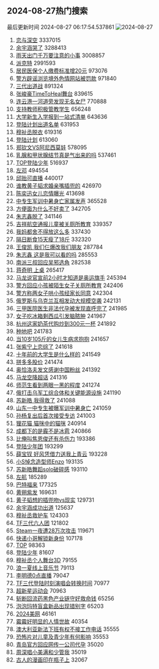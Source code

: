 ## 2024-08-27热门搜索 
最后更新时间 2024-08-27 06:17:54.537861 
![2024-08-27](https://imgs-storage.s3.us-east-005.backblazeb2.com/20240827/2024-08-27.png?versionId=4_z8fbbed132d73df8689c40f13_f1132e8643622f52f_d20240826_m221754_c005_v0501020_t0003_u01724710674368) 
1. [恋与深空](https://s.weibo.com/weibo?q=%23%E6%81%8B%E4%B8%8E%E6%B7%B1%E7%A9%BA%23&t=31&band_rank=1&Refer=top) 3337015
1. [余宇涵哭了](https://s.weibo.com/weibo?q=%E4%BD%99%E5%AE%87%E6%B6%B5%E5%93%AD%E4%BA%86&t=31&band_rank=2&Refer=top) 3288413
1. [雨天出门千万要注意的小事](https://s.weibo.com/weibo?q=%23%E9%9B%A8%E5%A4%A9%E5%87%BA%E9%97%A8%E5%8D%83%E4%B8%87%E8%A6%81%E6%B3%A8%E6%84%8F%E7%9A%84%E5%B0%8F%E4%BA%8B%23&t=31&band_rank=3&Refer=top) 3008857
1. [派克特](https://s.weibo.com/weibo?q=%E6%B4%BE%E5%85%8B%E7%89%B9&t=31&band_rank=4&Refer=top) 2991593
1. [居民医保个人缴费标准增20元](https://s.weibo.com/weibo?q=%23%E5%B1%85%E6%B0%91%E5%8C%BB%E4%BF%9D%E4%B8%AA%E4%BA%BA%E7%BC%B4%E8%B4%B9%E6%A0%87%E5%87%86%E5%A2%9E20%E5%85%83%23&t=31&band_rank=5&Refer=top) 973076
1. [警方辟谣浏览境外色情网站被罚款](https://s.weibo.com/weibo?q=%23%E8%AD%A6%E6%96%B9%E8%BE%9F%E8%B0%A3%E6%B5%8F%E8%A7%88%E5%A2%83%E5%A4%96%E8%89%B2%E6%83%85%E7%BD%91%E7%AB%99%E8%A2%AB%E7%BD%9A%E6%AC%BE%23&t=31&band_rank=6&Refer=top) 971840
1. [三代出道战](https://s.weibo.com/weibo?q=%23%E4%B8%89%E4%BB%A3%E5%87%BA%E9%81%93%E6%88%98%23&t=31&band_rank=7&Refer=top) 891324
1. [张峻豪TimeToHeal舞台](https://s.weibo.com/weibo?q=%23%E5%BC%A0%E5%B3%BB%E8%B1%AATimeToHeal%E8%88%9E%E5%8F%B0%23&t=31&band_rank=8&Refer=top) 839615
1. [连云港一河道旁发现无名女尸](https://s.weibo.com/weibo?q=%23%E8%BF%9E%E4%BA%91%E6%B8%AF%E4%B8%80%E6%B2%B3%E9%81%93%E6%97%81%E5%8F%91%E7%8E%B0%E6%97%A0%E5%90%8D%E5%A5%B3%E5%B0%B8%23&t=31&band_rank=9&Refer=top) 770888
1. [支持教师积极管教学生](https://s.weibo.com/weibo?q=%23%E6%94%AF%E6%8C%81%E6%95%99%E5%B8%88%E7%A7%AF%E6%9E%81%E7%AE%A1%E6%95%99%E5%AD%A6%E7%94%9F%23&t=31&band_rank=10&Refer=top) 656248
1. [大学新生入学报到一站式清单](https://s.weibo.com/weibo?q=%23%E5%A4%A7%E5%AD%A6%E6%96%B0%E7%94%9F%E5%85%A5%E5%AD%A6%E6%8A%A5%E5%88%B0%E4%B8%80%E7%AB%99%E5%BC%8F%E6%B8%85%E5%8D%95%23&t=31&band_rank=3&Refer=top) 643636
1. [登陆计划出道名单](https://s.weibo.com/weibo?q=%23%E7%99%BB%E9%99%86%E8%AE%A1%E5%88%92%E5%87%BA%E9%81%93%E5%90%8D%E5%8D%95%23&t=31&band_rank=11&Refer=top) 631953
1. [穆祉丞脱衣](https://s.weibo.com/weibo?q=%23%E7%A9%86%E7%A5%89%E4%B8%9E%E8%84%B1%E8%A1%A3%23&t=31&band_rank=27&Refer=top) 619316
1. [登陆计划](https://s.weibo.com/weibo?q=%E7%99%BB%E9%99%86%E8%AE%A1%E5%88%92&t=31&band_rank=12&Refer=top) 613060
1. [郑钦文VS阿尼西莫娃](https://s.weibo.com/weibo?q=%23%E9%83%91%E9%92%A6%E6%96%87VS%E9%98%BF%E5%B0%BC%E8%A5%BF%E8%8E%AB%E5%A8%83%23&t=31&band_rank=13&Refer=top) 578095
1. [乳腺和甲状腺结节真是气出来的吗](https://s.weibo.com/weibo?q=%23%E4%B9%B3%E8%85%BA%E5%92%8C%E7%94%B2%E7%8A%B6%E8%85%BA%E7%BB%93%E8%8A%82%E7%9C%9F%E6%98%AF%E6%B0%94%E5%87%BA%E6%9D%A5%E7%9A%84%E5%90%97%23&t=31&band_rank=14&Refer=top) 537461
1. [TOP登陆少年](https://s.weibo.com/weibo?q=TOP%E7%99%BB%E9%99%86%E5%B0%91%E5%B9%B4&t=31&band_rank=4&Refer=top) 516937
1. [左邓](https://s.weibo.com/weibo?q=%E5%B7%A6%E9%82%93&t=31&band_rank=15&Refer=top) 494554
1. [邱贻可直播](https://s.weibo.com/weibo?q=%E9%82%B1%E8%B4%BB%E5%8F%AF%E7%9B%B4%E6%92%AD&t=31&band_rank=16&Refer=top) 440017
1. [谁教黄子韬求婚亲嘴插兜的](https://s.weibo.com/weibo?q=%23%E8%B0%81%E6%95%99%E9%BB%84%E5%AD%90%E9%9F%AC%E6%B1%82%E5%A9%9A%E4%BA%B2%E5%98%B4%E6%8F%92%E5%85%9C%E7%9A%84%23&t=31&band_rank=17&Refer=top) 426970
1. [陈奕迅女儿恋情曝光](https://s.weibo.com/weibo?q=%23%E9%99%88%E5%A5%95%E8%BF%85%E5%A5%B3%E5%84%BF%E6%81%8B%E6%83%85%E6%9B%9D%E5%85%89%23&t=31&band_rank=18&Refer=top) 413698
1. [中专生军训中暑身亡家属发声](https://s.weibo.com/weibo?q=%23%E4%B8%AD%E4%B8%93%E7%94%9F%E5%86%9B%E8%AE%AD%E4%B8%AD%E6%9A%91%E8%BA%AB%E4%BA%A1%E5%AE%B6%E5%B1%9E%E5%8F%91%E5%A3%B0%23&t=31&band_rank=19&Refer=top) 365528
1. [方便面为什么不好卖了](https://s.weibo.com/weibo?q=%23%E6%96%B9%E4%BE%BF%E9%9D%A2%E4%B8%BA%E4%BB%80%E4%B9%88%E4%B8%8D%E5%A5%BD%E5%8D%96%E4%BA%86%23&t=31&band_rank=35&Refer=top) 342705
1. [朱志鑫脱了](https://s.weibo.com/weibo?q=%23%E6%9C%B1%E5%BF%97%E9%91%AB%E8%84%B1%E4%BA%86%23&t=31&band_rank=20&Refer=top) 341146
1. [吉祥航空通报儿童被关厕所教育](https://s.weibo.com/weibo?q=%23%E5%90%89%E7%A5%A5%E8%88%AA%E7%A9%BA%E9%80%9A%E6%8A%A5%E5%84%BF%E7%AB%A5%E8%A2%AB%E5%85%B3%E5%8E%95%E6%89%80%E6%95%99%E8%82%B2%23&t=31&band_rank=21&Refer=top) 339357
1. [我妈都舍不得放这么多](https://s.weibo.com/weibo?q=%E6%88%91%E5%A6%88%E9%83%BD%E8%88%8D%E4%B8%8D%E5%BE%97%E6%94%BE%E8%BF%99%E4%B9%88%E5%A4%9A&t=31&band_rank=22&Refer=top) 337430
1. [隔日断食15天瘦了18斤](https://s.weibo.com/weibo?q=%23%E9%9A%94%E6%97%A5%E6%96%AD%E9%A3%9F15%E5%A4%A9%E7%98%A6%E4%BA%8618%E6%96%A4%23&t=31&band_rank=23&Refer=top) 332320
1. [王俊凯 我们仨爆改我们朋友](https://s.weibo.com/weibo?q=%E7%8E%8B%E4%BF%8A%E5%87%AF%20%E6%88%91%E4%BB%AC%E4%BB%A8%E7%88%86%E6%94%B9%E6%88%91%E4%BB%AC%E6%9C%8B%E5%8F%8B&t=31&band_rank=24&Refer=top) 287784
1. [朱志鑫 这是我可以看的吗](https://s.weibo.com/weibo?q=%E6%9C%B1%E5%BF%97%E9%91%AB%20%E8%BF%99%E6%98%AF%E6%88%91%E5%8F%AF%E4%BB%A5%E7%9C%8B%E7%9A%84%E5%90%97&t=31&band_rank=25&Refer=top) 285553
1. [南派三叔回应吴邪选角](https://s.weibo.com/weibo?q=%E5%8D%97%E6%B4%BE%E4%B8%89%E5%8F%94%E5%9B%9E%E5%BA%94%E5%90%B4%E9%82%AA%E9%80%89%E8%A7%92&t=31&band_rank=26&Refer=top) 282538
1. [蒋奇明 上桌](https://s.weibo.com/weibo?q=%E8%92%8B%E5%A5%87%E6%98%8E%20%E4%B8%8A%E6%A1%8C&t=31&band_rank=28&Refer=top) 265417
1. [马龙说官宣前2小时才知道是奥运旗手](https://s.weibo.com/weibo?q=%23%E9%A9%AC%E9%BE%99%E8%AF%B4%E5%AE%98%E5%AE%A3%E5%89%8D2%E5%B0%8F%E6%97%B6%E6%89%8D%E7%9F%A5%E9%81%93%E6%98%AF%E5%A5%A5%E8%BF%90%E6%97%97%E6%89%8B%23&t=31&band_rank=44&Refer=top) 245394
1. [警方回应小孩被陌生女子关厕所教育](https://s.weibo.com/weibo?q=%23%E8%AD%A6%E6%96%B9%E5%9B%9E%E5%BA%94%E5%B0%8F%E5%AD%A9%E8%A2%AB%E9%99%8C%E7%94%9F%E5%A5%B3%E5%AD%90%E5%85%B3%E5%8E%95%E6%89%80%E6%95%99%E8%82%B2%23&t=31&band_rank=31&Refer=top) 242406
1. [警方称两女子哄小孩经家长同意](https://s.weibo.com/weibo?q=%23%E8%AD%A6%E6%96%B9%E7%A7%B0%E4%B8%A4%E5%A5%B3%E5%AD%90%E5%93%84%E5%B0%8F%E5%AD%A9%E7%BB%8F%E5%AE%B6%E9%95%BF%E5%90%8C%E6%84%8F%23&t=31&band_rank=34&Refer=top) 242304
1. [俄罗斯与乌克兰互相发动大规模空袭](https://s.weibo.com/weibo?q=%23%E4%BF%84%E7%BD%97%E6%96%AF%E4%B8%8E%E4%B9%8C%E5%85%8B%E5%85%B0%E4%BA%92%E7%9B%B8%E5%8F%91%E5%8A%A8%E5%A4%A7%E8%A7%84%E6%A8%A1%E7%A9%BA%E8%A2%AD%23&t=31&band_rank=36&Refer=top) 242131
1. [三甲医院医生非法代孕被发现直呼完了](https://s.weibo.com/weibo?q=%23%E4%B8%89%E7%94%B2%E5%8C%BB%E9%99%A2%E5%8C%BB%E7%94%9F%E9%9D%9E%E6%B3%95%E4%BB%A3%E5%AD%95%E8%A2%AB%E5%8F%91%E7%8E%B0%E7%9B%B4%E5%91%BC%E5%AE%8C%E4%BA%86%23&t=31&band_rank=32&Refer=top) 241985
1. [女子吃冰箱剩西瓜引发脑脓肿](https://s.weibo.com/weibo?q=%23%E5%A5%B3%E5%AD%90%E5%90%83%E5%86%B0%E7%AE%B1%E5%89%A9%E8%A5%BF%E7%93%9C%E5%BC%95%E5%8F%91%E8%84%91%E8%84%93%E8%82%BF%23&t=31&band_rank=29&Refer=top) 241967
1. [杭州这家奶茶代购炒到300元一杯](https://s.weibo.com/weibo?q=%23%E6%9D%AD%E5%B7%9E%E8%BF%99%E5%AE%B6%E5%A5%B6%E8%8C%B6%E4%BB%A3%E8%B4%AD%E7%82%92%E5%88%B0300%E5%85%83%E4%B8%80%E6%9D%AF%23&t=31&band_rank=39&Refer=top) 241892
1. [种地吧](https://s.weibo.com/weibo?q=%E7%A7%8D%E5%9C%B0%E5%90%A7&t=31&band_rank=30&Refer=top) 241783
1. [当10岁105斤的女儿生病求抱抱](https://s.weibo.com/weibo?q=%23%E5%BD%9310%E5%B2%81105%E6%96%A4%E7%9A%84%E5%A5%B3%E5%84%BF%E7%94%9F%E7%97%85%E6%B1%82%E6%8A%B1%E6%8A%B1%23&t=31&band_rank=38&Refer=top) 241657
1. [张紫宁上恋综了](https://s.weibo.com/weibo?q=%23%E5%BC%A0%E7%B4%AB%E5%AE%81%E4%B8%8A%E6%81%8B%E7%BB%BC%E4%BA%86%23&t=31&band_rank=33&Refer=top) 241618
1. [十年前的大学生是什么样的](https://s.weibo.com/weibo?q=%E5%8D%81%E5%B9%B4%E5%89%8D%E7%9A%84%E5%A4%A7%E5%AD%A6%E7%94%9F%E6%98%AF%E4%BB%80%E4%B9%88%E6%A0%B7%E7%9A%84&t=31&band_rank=42&Refer=top) 241549
1. [拼多多股价](https://s.weibo.com/weibo?q=%E6%8B%BC%E5%A4%9A%E5%A4%9A%E8%82%A1%E4%BB%B7&t=31&band_rank=38&Refer=top) 241474
1. [奥恰洛夫发文感谢中国粉丝](https://s.weibo.com/weibo?q=%23%E5%A5%A5%E6%81%B0%E6%B4%9B%E5%A4%AB%E5%8F%91%E6%96%87%E6%84%9F%E8%B0%A2%E4%B8%AD%E5%9B%BD%E7%B2%89%E4%B8%9D%23&t=31&band_rank=42&Refer=top) 241392
1. [马龙空降超话](https://s.weibo.com/weibo?q=%E9%A9%AC%E9%BE%99%E7%A9%BA%E9%99%8D%E8%B6%85%E8%AF%9D&t=31&band_rank=41&Refer=top) 241316
1. [师范生看到两眼一黑的程度](https://s.weibo.com/weibo?q=%23%E5%B8%88%E8%8C%83%E7%94%9F%E7%9C%8B%E5%88%B0%E4%B8%A4%E7%9C%BC%E4%B8%80%E9%BB%91%E7%9A%84%E7%A8%8B%E5%BA%A6%23&t=31&band_rank=43&Refer=top) 241274
1. [俄打击乌军工综合体和关键能源设施](https://s.weibo.com/weibo?q=%23%E4%BF%84%E6%89%93%E5%87%BB%E4%B9%8C%E5%86%9B%E5%B7%A5%E7%BB%BC%E5%90%88%E4%BD%93%E5%92%8C%E5%85%B3%E9%94%AE%E8%83%BD%E6%BA%90%E8%AE%BE%E6%96%BD%23&t=31&band_rank=45&Refer=top) 241190
1. [苏新皓 我得救了](https://s.weibo.com/weibo?q=%E8%8B%8F%E6%96%B0%E7%9A%93%20%E6%88%91%E5%BE%97%E6%95%91%E4%BA%86&t=31&band_rank=46&Refer=top) 241088
1. [山东一中专生被曝军训中暑身亡](https://s.weibo.com/weibo?q=%23%E5%B1%B1%E4%B8%9C%E4%B8%80%E4%B8%AD%E4%B8%93%E7%94%9F%E8%A2%AB%E6%9B%9D%E5%86%9B%E8%AE%AD%E4%B8%AD%E6%9A%91%E8%BA%AB%E4%BA%A1%23&t=31&band_rank=47&Refer=top) 241059
1. [孙杨复出后首次接受专访](https://s.weibo.com/weibo?q=%23%E5%AD%99%E6%9D%A8%E5%A4%8D%E5%87%BA%E5%90%8E%E9%A6%96%E6%AC%A1%E6%8E%A5%E5%8F%97%E4%B8%93%E8%AE%BF%23&t=31&band_rank=48&Refer=top) 241003
1. [狸花猫 猫咪中的猫咪](https://s.weibo.com/weibo?q=%E7%8B%B8%E8%8A%B1%E7%8C%AB%20%E7%8C%AB%E5%92%AA%E4%B8%AD%E7%9A%84%E7%8C%AB%E5%92%AA&t=31&band_rank=40&Refer=top) 240914
1. [成都下的是霰不是冰雹](https://s.weibo.com/weibo?q=%23%E6%88%90%E9%83%BD%E4%B8%8B%E7%9A%84%E6%98%AF%E9%9C%B0%E4%B8%8D%E6%98%AF%E5%86%B0%E9%9B%B9%23&t=31&band_rank=48&Refer=top) 240866
1. [比俺叫焦恩俊还有杀伤力](https://s.weibo.com/weibo?q=%E6%AF%94%E4%BF%BA%E5%8F%AB%E7%84%A6%E6%81%A9%E4%BF%8A%E8%BF%98%E6%9C%89%E6%9D%80%E4%BC%A4%E5%8A%9B&t=31&band_rank=37&Refer=top) 193386
1. [登陆少年团](https://s.weibo.com/weibo?q=%E7%99%BB%E9%99%86%E5%B0%91%E5%B9%B4%E5%9B%A2&t=31&band_rank=12&Refer=top) 193299
1. [薛宝钗 好风凭借力送我上青云](https://s.weibo.com/weibo?q=%E8%96%9B%E5%AE%9D%E9%92%97%20%E5%A5%BD%E9%A3%8E%E5%87%AD%E5%80%9F%E5%8A%9B%E9%80%81%E6%88%91%E4%B8%8A%E9%9D%92%E4%BA%91&t=31&band_rank=45&Refer=top) 193228
1. [小S悼念造型师Enzo](https://s.weibo.com/weibo?q=%23%E5%B0%8FS%E6%82%BC%E5%BF%B5%E9%80%A0%E5%9E%8B%E5%B8%88Enzo%23&t=31&band_rank=49&Refer=top) 193135
1. [苏新皓舞蹈solo破碎感](https://s.weibo.com/weibo?q=%23%E8%8B%8F%E6%96%B0%E7%9A%93%E8%88%9E%E8%B9%88solo%E7%A0%B4%E7%A2%8E%E6%84%9F%23&t=31&band_rank=50&Refer=top) 193110
1. [左航](https://s.weibo.com/weibo?q=%E5%B7%A6%E8%88%AA&t=31&band_rank=13&Refer=top) 185289
1. [巴特福来](https://s.weibo.com/weibo?q=%E5%B7%B4%E7%89%B9%E7%A6%8F%E6%9D%A5&t=31&band_rank=16&Refer=top) 177325
1. [黄朔紫发](https://s.weibo.com/weibo?q=%23%E9%BB%84%E6%9C%94%E7%B4%AB%E5%8F%91%23&t=31&band_rank=17&Refer=top) 169631
1. [黄子韬想的插兜吻vs现实](https://s.weibo.com/weibo?q=%E9%BB%84%E5%AD%90%E9%9F%AC%E6%83%B3%E7%9A%84%E6%8F%92%E5%85%9C%E5%90%BBvs%E7%8E%B0%E5%AE%9E&t=31&band_rank=7&Refer=top) 129731
1. [余宇涵成功出道](https://s.weibo.com/weibo?q=%23%E4%BD%99%E5%AE%87%E6%B6%B5%E6%88%90%E5%8A%9F%E5%87%BA%E9%81%93%23&t=31&band_rank=21&Refer=top) 125637
1. [穆祉丞救护车](https://s.weibo.com/weibo?q=%E7%A9%86%E7%A5%89%E4%B8%9E%E6%95%91%E6%8A%A4%E8%BD%A6&t=31&band_rank=22&Refer=top) 124303
1. [TF三代六人团](https://s.weibo.com/weibo?q=%23TF%E4%B8%89%E4%BB%A3%E5%85%AD%E4%BA%BA%E5%9B%A2%23&t=31&band_rank=23&Refer=top) 121802
1. [Steam一夜遭28万次攻击](https://s.weibo.com/weibo?q=%23Steam%E4%B8%80%E5%A4%9C%E9%81%AD28%E4%B8%87%E6%AC%A1%E6%94%BB%E5%87%BB%23&t=31&band_rank=25&Refer=top) 119671
1. [快递小哥解锁新身份](https://s.weibo.com/weibo?q=%23%E5%BF%AB%E9%80%92%E5%B0%8F%E5%93%A5%E8%A7%A3%E9%94%81%E6%96%B0%E8%BA%AB%E4%BB%BD%23&t=31&band_rank=10&Refer=top) 107178
1. [TOP](https://s.weibo.com/weibo?q=TOP&t=31&band_rank=27&Refer=top) 98363
1. [登陆少年](https://s.weibo.com/weibo?q=%E7%99%BB%E9%99%86%E5%B0%91%E5%B9%B4&t=31&band_rank=32&Refer=top) 81607
1. [穆祉丞个人舞台3D](https://s.weibo.com/weibo?q=%23%E7%A9%86%E7%A5%89%E4%B8%9E%E4%B8%AA%E4%BA%BA%E8%88%9E%E5%8F%B03D%23&t=31&band_rank=42&Refer=top) 79155
1. [浪一夏线上音乐节](https://s.weibo.com/weibo?q=%E6%B5%AA%E4%B8%80%E5%A4%8F%E7%BA%BF%E4%B8%8A%E9%9F%B3%E4%B9%90%E8%8A%82&t=31&band_rank=45&Refer=top) 79113
1. [李明德0点直播](https://s.weibo.com/weibo?q=%E6%9D%8E%E6%98%8E%E5%BE%B70%E7%82%B9%E7%9B%B4%E6%92%AD&t=31&band_rank=49&Refer=top) 79047
1. [TF三代登陆时刻演唱会转换时间](https://s.weibo.com/weibo?q=%23TF%E4%B8%89%E4%BB%A3%E7%99%BB%E9%99%86%E6%97%B6%E5%88%BB%E6%BC%94%E5%94%B1%E4%BC%9A%E8%BD%AC%E6%8D%A2%E6%97%B6%E9%97%B4%23&t=31&band_rank=37&Refer=top) 70977
1. [超新星运动会](https://s.weibo.com/weibo?q=%E8%B6%85%E6%96%B0%E6%98%9F%E8%BF%90%E5%8A%A8%E4%BC%9A&t=31&band_rank=45&Refer=top) 70963
1. [斩断回流药黑色产业链守好救命钱](https://s.weibo.com/weibo?q=%23%E6%96%A9%E6%96%AD%E5%9B%9E%E6%B5%81%E8%8D%AF%E9%BB%91%E8%89%B2%E4%BA%A7%E4%B8%9A%E9%93%BE%E5%AE%88%E5%A5%BD%E6%95%91%E5%91%BD%E9%92%B1%23&t=31&band_rank=23&Refer=top) 65256
1. [泡泡玛特盲盒新品出现错别字](https://s.weibo.com/weibo?q=%23%E6%B3%A1%E6%B3%A1%E7%8E%9B%E7%89%B9%E7%9B%B2%E7%9B%92%E6%96%B0%E5%93%81%E5%87%BA%E7%8E%B0%E9%94%99%E5%88%AB%E5%AD%97%23&t=31&band_rank=24&Refer=top) 65203
1. [2024美网](https://s.weibo.com/weibo?q=2024%E7%BE%8E%E7%BD%91&t=31&band_rank=32&Refer=top) 46161
1. [霉霉好明显的人情世故](https://s.weibo.com/weibo?q=%E9%9C%89%E9%9C%89%E5%A5%BD%E6%98%8E%E6%98%BE%E7%9A%84%E4%BA%BA%E6%83%85%E4%B8%96%E6%95%85&t=31&band_rank=38&Refer=top) 40354
1. [澳大利亚新法下班有权不接工作电话](https://s.weibo.com/weibo?q=%23%E6%BE%B3%E5%A4%A7%E5%88%A9%E4%BA%9A%E6%96%B0%E6%B3%95%E4%B8%8B%E7%8F%AD%E6%9C%89%E6%9D%83%E4%B8%8D%E6%8E%A5%E5%B7%A5%E4%BD%9C%E7%94%B5%E8%AF%9D%23&t=31&band_rank=45&Refer=top) 35555
1. [恐怖片对儿童及青少年有何影响](https://s.weibo.com/weibo?q=%23%E6%81%90%E6%80%96%E7%89%87%E5%AF%B9%E5%84%BF%E7%AB%A5%E5%8F%8A%E9%9D%92%E5%B0%91%E5%B9%B4%E6%9C%89%E4%BD%95%E5%BD%B1%E5%93%8D%23&t=31&band_rank=46&Refer=top) 35553
1. [青岛官方回应网传一公司代孕](https://s.weibo.com/weibo?q=%23%E9%9D%92%E5%B2%9B%E5%AE%98%E6%96%B9%E5%9B%9E%E5%BA%94%E7%BD%91%E4%BC%A0%E4%B8%80%E5%85%AC%E5%8F%B8%E4%BB%A3%E5%AD%95%23&t=31&band_rank=48&Refer=top) 35020
1. [周深唱小美满和少管我](https://s.weibo.com/weibo?q=%23%E5%91%A8%E6%B7%B1%E5%94%B1%E5%B0%8F%E7%BE%8E%E6%BB%A1%E5%92%8C%E5%B0%91%E7%AE%A1%E6%88%91%23&t=31&band_rank=49&Refer=top) 35019
1. [古人的漫画印在瓶子上](https://s.weibo.com/weibo?q=%23%E5%8F%A4%E4%BA%BA%E7%9A%84%E6%BC%AB%E7%94%BB%E5%8D%B0%E5%9C%A8%E7%93%B6%E5%AD%90%E4%B8%8A%23&t=31&band_rank=41&Refer=top) 32067
